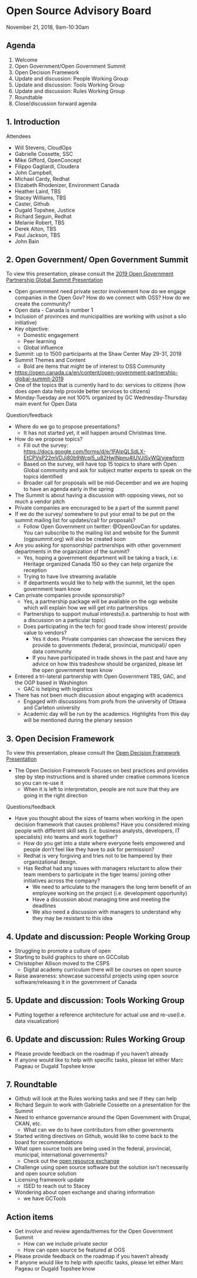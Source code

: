 # Open Source Advisory Board
November 21, 2018, 9am-10:30am

## Agenda
1. Welcome
2. Open Government/Open Government Summit
3. Open Decision Framework
4. Update and discussion: People Working Group
5. Update and discussion: Tools Working Group
6. Update and discussion: Rules Working Group
7. Roundtable
8. Close/discussion forward agenda

## 1. Introduction
Attendees
* Will Stevens, CloudOps
* Gabrielle Cossette, SSC
* Mike Gifford, OpenConcept
* Filippo Gagliardi, Cloudera
* John Campbell,
* Michael Cardy, Redhat
* Elizabeth Rhodenizer, Environment Canada
* Heather Laird, TBS
* Stacey Williams, TBS
* Caster, Github
* Dugald Topshee, Justice
* Richard Seguin, Redhat
* Melanie Robert, TBS
* Derek Alton, TBS
* Paul Jackson, TBS
* John Bain

## 2. Open Government/ Open Government Summit
To view this presentation, please consult the [2019 Open Government Partnership Global Summit Presentation](https://github.com/canada-ca/OS-Advisory_Conseil-SO/issues/82)
* Open government need private sector involvement how do we engage companies in the Open Gov? How do we connect with OSS? How do we create the community?
* Open data - Canada is number 1
* Inclusion of provinces and municipalities are working with us(not a silo initiative)
* Key objective:
  * Domestic engagement
  * Peer learning
  * Global influence
* Summit: up to 1500 participants at the Shaw Center May 29-31, 2019
* Summit Themes and Content 
  * Bold are items that might be of interest to OSS Community 
* https://open.canada.ca/en/content/open-government-partnership-global-summit-2019
* One of the topics that is currently hard to do: services to citizens (how does open data help provide better services to citizens)
* Monday-Tuesday are not 100% organized by GC Wednesday-Thursday main event for Open Data

Question/feedback

* Where do we go to propose presentations?
  * It has not started yet, it will happen around Christmas time.
* How do we propose topics?
  * Fill out the survey: https://docs.google.com/forms/d/e/1FAIpQLSdLX-EtCPVsP22mVDJj80b9Wcpl5_u82HwINpnu4IUVJjSyWQ/viewform
  * Based on the survey, will have top 15 topics to share with Open Global community and ask for subject matter experts to speak on the topics identified
  * Broader call for proposals will be mid-December and we are hoping to have an agenda early in the spring
* The Summit is about having a discussion with opposing views, not so much a vendor pitch
* Private companies are encouraged to be a part of the summit panel
* If we do the survey/ somewhere to put your email to be put on the summit mailing list for updates/call for proposals?
  * Follow Open Government on twitter: @OpenGovCan for updates. You can subscribe to the mailing list and website for the Summit (ogpsummit.org) will also be created soon
* Are you asking for sponsorship/ partnerships with other government departments in the organization of the summit?
  * Yes, hoping a government department will be taking a track, i.e. Heritage organized Canada 150 so they can help organize the reception
  * Trying to have live streaming available
  * If departments would like to help with the summit, let the open government team know
* Can private companies provide sponsorship?
  * Yes, a partnership package will be available on the ogp website which will explain how we will get into partnerships
  * Partnerships to support mutual interests(I.e. partnership to host with a discussion on a particular topic)
  * Does participating in the tech for good trade show interest/ provide value to vendors?
    * Yes it does. Private companies can showcase the services they provide to governments (federal, provincial, municipal)/ open data community
    * If you have participated in trade shows in the past and have any advice on how this tradeshow should be organized, please let the open government team know
* Entered a tri-lateral partnership with Open Government TBS, GAC, and the OGP based in Washington
  * GAC is helping with logistics
* There has not been much discussion about engaging with academics
  * Engaged with discussions from profs from the university of Ottawa and Carleton university
  * Academic day will be run by the academics. Highlights from this day will be mentioned during the plenary session

## 3. Open Decision Framework
To view this presentation, please consult the [Open Decision Framework Presentation](https://github.com/canada-ca/OS-Advisory_Conseil-SO/issues/83)
* The Open Decision Framework Focuses on best practices and provides step by step instructions and is shared under creative commons licence so you can re-use it
  * When it is left to interpretation, people are not sure that they are going in the right direction
  
Questions/feedback
* Have you thought about the sizes of teams when working in the open decision framework that causes problems? Have you considered mixing people with different skill sets (i.e. business analysts, developers, IT specialists) into teams and work together?
  * How do you get into a state where everyone feels empowered and people don’t feel like they have to ask for permission?
  * Redhat is very forgiving and tries not to be hampered by their organizational design.
  * Has Redhat had any issues with managers reluctant to allow their team members to participate in the tiger teams/ joining other initiatives across the company?
    * We need to articulate to the managers the long term benefit of an employee working on the project (i.e. development opportunity)
    * Have a discussion about managing time and meeting the deadlines
    * We also need a discussion with managers to understand why they may be resistant to this idea

## 4. Update and discussion: People Working Group
* Struggling to promote a culture of open
* Starting to build graphics to share on GCCollab
* Christopher Allison moved to the CSPS
  * Digital academy curriculum there will be courses on open source
* Raise awareness: showcase successful projects using open source software/releasing it in the government of Canada

## 5. Update and discussion: Tools Working Group
* Putting together a reference architecture for actual use and re-use(I.e. data visualization)

## 6. Update and discussion: Rules Working Group
* Please provide feedback on the roadmap if you haven’t already
* If anyone would like to help with specific tasks, please let either Marc Pageau or Dugald Topshee know

## 7. Roundtable
* Github will look at the Rules working tasks and see if they can help
* Richard Seguin to work with Gabrielle Cossette on a presentation for the Summit
* Need to enhance governance around the Open Government with Drupal, CKAN, etc.
  * What can we do to have contributors from other governments
* Started writing directives on Github, would like to come back to the board for recommendations
* What open source tools are being used in the federal, provincial, municipal, international governments?
  * Check out the [open resource exchange](https://github.com/canada-ca/ore-ero)
* Challenge using open source software but the solution isn't necessarily and open source solution
* Licensing framework update
  * ISED to reach out to Stacey
* Wondering about open exchange and sharing information
  * we have GCTools

## Action items
* Get involve and review agenda/themes for the Open Government Summit
  * How can we include private sector
  * How can open source be featured at OGS
* Please provide feedback on the roadmap if you haven’t already
* If anyone would like to help with specific tasks, please let either Marc Pageau or Dugald Topshee know
  


